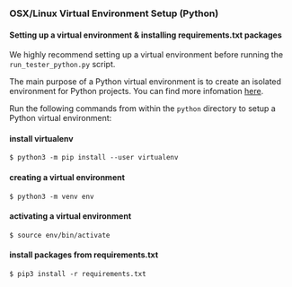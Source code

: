 ### OSX/Linux Virtual Environment Setup (Python)

#### Setting up a virtual environment & installing requirements.txt packages

We highly recommend setting up a virtual environment before running the `run_tester_python.py` script.

The main purpose of a Python virtual environment is to create an isolated environment for Python projects. You can find more infomation [here](https://docs.python-guide.org/dev/virtualenvs/).

Run the following commands from within the `python` directory to setup a Python virtual environment:

#### install virtualenv
```console
$ python3 -m pip install --user virtualenv
```

#### creating a virtual environment
```console
$ python3 -m venv env
```

#### activating a virtual environment
```console
$ source env/bin/activate
```

#### install packages from requirements.txt
```console
$ pip3 install -r requirements.txt
```
